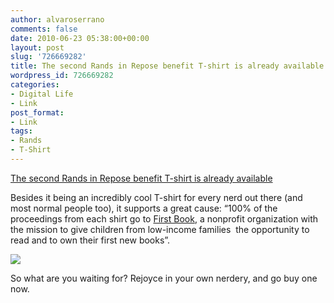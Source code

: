 ```yaml
---
author: alvaroserrano
comments: false
date: 2010-06-23 05:38:00+00:00
layout: post
slug: '726669282'
title: The second Rands in Repose benefit T-shirt is already available
wordpress_id: 726669282
categories:
- Digital Life
- Link
post_format:
- Link
tags:
- Rands
- T-Shirt
---
```


[The second Rands in Repose benefit T-shirt is already available](http://www.randsinrepose.com/archives/2010/06/22/chill.html)

Besides it being an incredibly cool T-shirt for every nerd out there (and most normal people too), it supports a great cause: “100% of the proceedings from each shirt go to [First Book](http://www.firstbook.org/site/c.lwKYJ8NVJvF/b.674095/k.CCA8/First_Book_Homepage.htm), a nonprofit organization with the  mission to give children from low-income families  the  opportunity to read and to own their first new books”.



[![](http://i.buyoly.com/rands-desk-med.jpg)](http://www.buyolympia.com/q/Item=rands-desk)

So what are you waiting for? Rejoyce in your own nerdery, and go buy one now.

